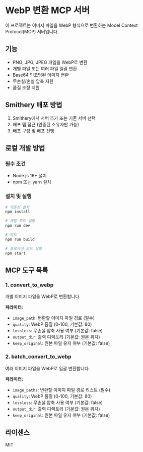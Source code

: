 # WebP 변환 MCP 서버

이 프로젝트는 이미지 파일을 WebP 형식으로 변환하는 Model Context Protocol(MCP) 서버입니다.

## 기능

- PNG, JPG, JPEG 파일을 WebP로 변환
- 개별 파일 또는 여러 파일 일괄 변환
- Base64 인코딩된 이미지 변환
- 무손실/손실 압축 지원
- 품질 조정 지원

## Smithery 배포 방법

1. Smithery에서 서버 추가 또는 기존 서버 선택
2. 배포 탭 접근 (인증된 소유자만 가능)
3. 배포 구성 및 배포 진행

## 로컬 개발 방법

### 필수 조건

- Node.js 16+ 설치
- npm 또는 yarn 설치

### 설치 및 실행

```bash
# 의존성 설치
npm install

# 개발 모드 실행
npm run dev

# 빌드
npm run build

# 프로덕션 모드 실행
npm start
```

## MCP 도구 목록

### 1. convert_to_webp

개별 이미지 파일을 WebP로 변환합니다.

**파라미터:**

- `image_path`: 변환할 이미지 파일 경로 (필수)
- `quality`: WebP 품질 (0-100, 기본값: 80)
- `lossless`: 무손실 압축 사용 여부 (기본값: false)
- `output_dir`: 출력 디렉토리 (기본값: 원본 위치)
- `keep_original`: 원본 파일 유지 여부 (기본값: false)

### 2. batch_convert_to_webp

여러 이미지 파일을 WebP로 일괄 변환합니다.

**파라미터:**

- `image_paths`: 변환할 이미지 파일 경로 리스트 (필수)
- `quality`: WebP 품질 (0-100, 기본값: 80)
- `lossless`: 무손실 압축 사용 여부 (기본값: false)
- `output_dir`: 출력 디렉토리 (기본값: 원본 위치)
- `keep_original`: 원본 파일 유지 여부 (기본값: false)

## 라이센스

MIT

